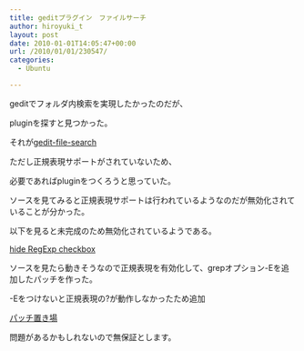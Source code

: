 ```yaml
---
title: geditプラグイン　ファイルサーチ
author: hiroyuki_t
layout: post
date: 2010-01-01T14:05:47+00:00
url: /2010/01/01/230547/
categories:
  - Ubuntu

---
```

<div class="section">
  <p>
    geditでフォルダ内検索を実現したかったのだが、
  </p>
  
  <p>
    pluginを探すと見つかった。
  </p>
  
  <p>
    それが<a href="http://oliver.github.com/gedit-file-search/" target="_blank">gedit-file-search</a>
  </p>
  
  <p>
    ただし正規表現サポートがされていないため、
  </p>
  
  <p>
    必要であればpluginをつくろうと思っていた。
  </p>
  
  <p>
    ソースを見てみると正規表現サポートは行われているようなのだが無効化されていることが分かった。
  </p>
  
  <p>
    以下を見ると未完成のため無効化されているようである。
  </p>
  
  <p>
    <a href="http://github.com/oliver/gedit-file-search/commit/ead406788062a78996ba82265963a7382c6b5e5d" target="_blank">hide RegExp checkbox</a>
  </p>
  
  <p>
  </p>
  
  <p>
    ソースを見たら動きそうなので正規表現を有効化して、grepオプション-Eを追加したパッチを作った。
  </p>
  
  <p>
    -Eをつけないと正規表現の?が動作しなかったため追加
  </p>
  
  <p>
    <a href="http://tflare.com/taki/gedit/" target="_blank">パッチ置き場</a>
  </p>
  
  <p>
    問題があるかもしれないので無保証とします。
  </p>
</div>